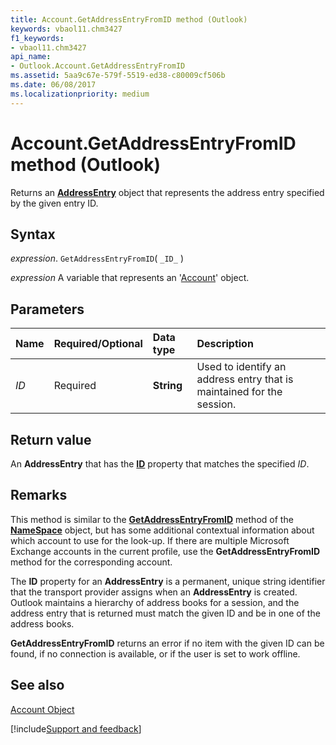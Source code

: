 ```yaml
---
title: Account.GetAddressEntryFromID method (Outlook)
keywords: vbaol11.chm3427
f1_keywords:
- vbaol11.chm3427
api_name:
- Outlook.Account.GetAddressEntryFromID
ms.assetid: 5aa9c67e-579f-5519-ed38-c80009cf506b
ms.date: 06/08/2017
ms.localizationpriority: medium
---
```



# Account.GetAddressEntryFromID method (Outlook)

Returns an **[AddressEntry](Outlook.AddressEntry.md)** object that represents the address entry specified by the given entry ID.


## Syntax

_expression_. `GetAddressEntryFromID`( `_ID_` )

_expression_ A variable that represents an '[Account](Outlook.Account.md)' object.


## Parameters



|Name|Required/Optional|Data type|Description|
|:-----|:-----|:-----|:-----|
| _ID_|Required| **String**|Used to identify an address entry that is maintained for the session.|

## Return value

An **AddressEntry** that has the **[ID](Outlook.AddressEntry.ID.md)** property that matches the specified _ID_.


## Remarks

This method is similar to the **[GetAddressEntryFromID](Outlook.NameSpace.GetAddressEntryFromID.md)** method of the **[NameSpace](Outlook.NameSpace.md)** object, but has some additional contextual information about which account to use for the look-up. If there are multiple Microsoft Exchange accounts in the current profile, use the **GetAddressEntryFromID** method for the corresponding account.

The **ID** property for an **AddressEntry** is a permanent, unique string identifier that the transport provider assigns when an **AddressEntry** is created. Outlook maintains a hierarchy of address books for a session, and the address entry that is returned must match the given ID and be in one of the address books.

 **GetAddressEntryFromID** returns an error if no item with the given ID can be found, if no connection is available, or if the user is set to work offline.


## See also


[Account Object](Outlook.Account.md)

[!include[Support and feedback](~/includes/feedback-boilerplate.md)]
